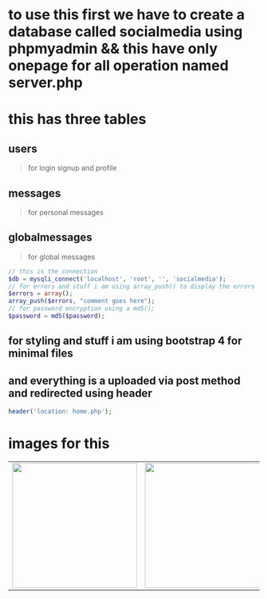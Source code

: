 # to use this first we have to create a database called socialmedia using phpmyadmin && this have only onepage for all operation named server.php
# this has three tables 
## users
>for login signup and profile 
## messages
>for personal messages
## globalmessages
>for global messages
```php
// this is the connection
$db = mysqli_connect('localhost', 'root', '', 'socialmedia');
// for errors and stuff i am using array_push() to display the errors
$errors = array();
array_push($errors, "comment goes here");
// for password encryption using a md5(); 
$password = md5($password);
```
## for styling and stuff i am using bootstrap 4 for minimal files
## and everything is a uploaded via post method and redirected using header
```php
header('location: home.php');
```
# images for this
<table>
  <tr>
    <td>
<img src="https://user-images.githubusercontent.com/62329524/104124247-b0449480-5347-11eb-8f7a-66e5c5409020.png" width="250" height="250" />
      </td><td>
<img src="https://user-images.githubusercontent.com/62329524/104124250-b2a6ee80-5347-11eb-9b91-d1fe83b0233d.png" width="250" height="250" />
    </td><td>
<img src="https://user-images.githubusercontent.com/62329524/104123593-fd266c00-5343-11eb-8193-188b53286d5b.png" width="250" height="250" />
    </td><td>
<img src="https://user-images.githubusercontent.com/62329524/104123582-e97b0580-5343-11eb-9e56-e9a3d33288f9.png" width="250" height="250" />
    </td></tr>
  </table>
